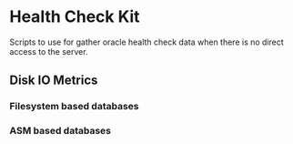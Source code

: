 
Health Check Kit
================

Scripts to use for gather oracle health check data when there is no direct access to the server.


## Disk IO Metrics

### Filesystem based databases

### ASM based databases



